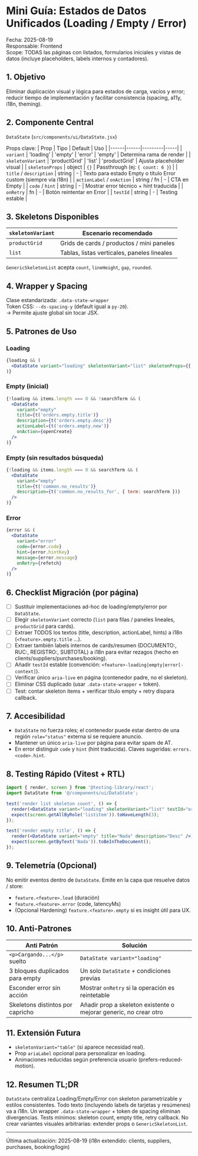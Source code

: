 # Mini Guía: Estados de Datos Unificados (Loading / Empty / Error)

Fecha: 2025-08-19  
Responsable: Frontend  
Scope: TODAS las páginas con listados, formularios iniciales y vistas de datos (incluye placeholders, labels internos y contadores).

## 1. Objetivo
Eliminar duplicación visual y lógica para estados de carga, vacíos y error; reducir tiempo de implementación y facilitar consistencia (spacing, a11y, i18n, theming).

## 2. Componente Central
`DataState` (`src/components/ui/DataState.jsx`)

Props clave:
| Prop | Tipo | Default | Uso |
|------|------|---------|-----|
| `variant` | 'loading' \| 'empty' \| 'error' | 'empty' | Determina rama de render |
| `skeletonVariant` | 'productGrid' \| 'list' | 'productGrid' | Ajusta placeholder visual |
| `skeletonProps` | object | `{}` | Passthrough (ej: `{ count: 6 }`) |
| `title` / `description` | string | - | Texto para estado Empty o título Error custom (siempre vía i18n) |
| `actionLabel` / `onAction` | string / fn | - | CTA en Empty |
| `code` / `hint` | string | - | Mostrar error técnico + hint traducida |
| `onRetry` | fn | - | Botón reintentar en Error |
| `testId` | string | - | Testing estable |

## 3. Skeletons Disponibles
| `skeletonVariant` | Escenario recomendado |
|-------------------|-----------------------|
| `productGrid` | Grids de cards / productos / mini paneles |
| `list` | Tablas, listas verticales, paneles lineales |

`GenericSkeletonList` acepta `count`, `lineHeight`, `gap`, `rounded`.

## 4. Wrapper y Spacing
Clase estandarizada: `.data-state-wrapper`  
Token CSS: `--ds-spacing-y` (default igual a `py-20`).  
→ Permite ajuste global sin tocar JSX.

## 5. Patrones de Uso
### Loading
```jsx
{loading && (
  <DataState variant="loading" skeletonVariant="list" skeletonProps={{ count: 5 }} />
)}
```

### Empty (inicial)
```jsx
{!loading && items.length === 0 && !searchTerm && (
  <DataState
    variant="empty"
    title={t('orders.empty.title')}
    description={t('orders.empty.desc')}
    actionLabel={t('orders.empty.new')}
    onAction={openCreate}
  />
)}
```

### Empty (sin resultados búsqueda)
```jsx
{!loading && items.length === 0 && searchTerm && (
  <DataState
    variant="empty"
    title={t('common.no_results')}
    description={t('common.no_results_for', { term: searchTerm })}
  />
)}
```

### Error
```jsx
{error && (
  <DataState
    variant="error"
    code={error.code}
    hint={error.hintKey}
    message={error.message}
    onRetry={refetch}
  />
)}
```

## 6. Checklist Migración (por página)
- [ ] Sustituir implementaciones ad-hoc de loading/empty/error por `DataState`.
- [ ] Elegir `skeletonVariant` correcto (`list` para filas / paneles lineales, `productGrid` para cards).
- [ ] Extraer TODOS los textos (title, description, actionLabel, hints) a i18n (`<feature>.empty.title` ...).
- [ ] Extraer también labels internos de cards/resumen (DOCUMENTO:, RUC:, REGISTRO:, SUBTOTAL) a i18n para evitar rezagos (hecho en clients/suppliers/purchases/booking).
- [ ] Añadir `testId` estable (convención: `<feature>-loading|empty|error[-context]`).
- [ ] Verificar único `aria-live` en página (contenedor padre, no el skeleton).
- [ ] Eliminar CSS duplicado (usar `.data-state-wrapper` + token).
- [ ] Test: contar skeleton items + verificar título empty + retry dispara callback.

## 7. Accesibilidad
- `DataState` no fuerza roles; el contenedor puede estar dentro de una región `role="status"` externa si se requiere anuncio.
- Mantener un único `aria-live` por página para evitar spam de AT.
- En error distinguir `code` y `hint` (hint traducida). Claves sugeridas: `errors.<code>.hint`.

## 8. Testing Rápido (Vitest + RTL)
```jsx
import { render, screen } from '@testing-library/react';
import DataState from '@/components/ui/DataState';

test('render list skeleton count', () => {
  render(<DataState variant="loading" skeletonVariant="list" testId="orders-loading" skeletonProps={{ count: 3 }} />);
  expect(screen.getAllByRole('listitem')).toHaveLength(3);
});

test('render empty title', () => {
  render(<DataState variant="empty" title="Nada" description="Desc" />);
  expect(screen.getByText('Nada')).toBeInTheDocument();
});
```

## 9. Telemetría (Opcional)
No emitir eventos dentro de `DataState`. Emite en la capa que resuelve datos / store:
- `feature.<feature>.load` (duración)
- `feature.<feature>.error` (code, latencyMs)
- (Opcional Hardening) `feature.<feature>.empty` si es insight útil para UX.

## 10. Anti-Patrones
| Anti Patrón | Solución |
|-------------|----------|
| `<p>Cargando...</p>` suelto | `DataState variant="loading"` |
| 3 bloques duplicados para empty | Un solo `DataState` + condiciones previas |
| Esconder error sin acción | Mostrar `onRetry` si la operación es reintetable |
| Skeletons distintos por capricho | Añadir prop a skeleton existente o mejorar generic, no crear otro |

## 11. Extensión Futura
- `skeletonVariant="table"` (si aparece necesidad real).
- Prop `ariaLabel` opcional para personalizar en loading.
- Animaciones reducidas según preferencia usuario (prefers-reduced-motion).

## 12. Resumen TL;DR
`DataState` centraliza Loading/Empty/Error con skeleton parametrizable y estilos consistentes. Todo texto (incluyendo labels de tarjetas y resúmenes) va a i18n. Un wrapper `.data-state-wrapper` + token de spacing eliminan divergencias. Tests mínimos: skeleton count, empty title, retry callback. No crear variantes visuales arbitrarias: extender props o `GenericSkeletonList`.

---
Última actualización: 2025-08-19 (i18n extendido: clients, suppliers, purchases, booking/login)
